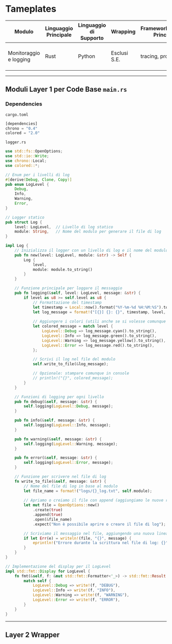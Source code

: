 # Tameplates
| Modulo                 | Linguaggio Principale | Linguaggio di Supporto | Wrapping     | Framework/Librerie Principali | Considerazioni per lo Sviluppo<br>                          |
| ---------------------- | --------------------- | ---------------------- | ------------ | ----------------------------- | ----------------------------------------------------------- |
| Monitoraggio e logging | Rust                  | Python                 | Esclusi S.E. | tracing, prometheus           | Implementare trace distribuiti, metriche personalizzate<br> |

---

## Moduli Layer 1 per Code Base `main.rs`

### Dependencies

`cargo.toml`

```Rust
[dependencies] 
chrono = "0.4" 
colored = "2.0"
```


`logger.rs`

```Rust
use std::fs::OpenOptions;
use std::io::Write;
use chrono::Local;
use colored::*;

// Enum per i livelli di log
#[derive(Debug, Clone, Copy)]
pub enum LogLevel {
    Debug,
    Info,
    Warning,
    Error,
}

// Logger statico
pub struct Log {
    level: LogLevel,  // Livello di log statico
    module: String,   // Nome del modulo per generare il file di log
}

impl Log {
    // Inizializza il logger con un livello di log e il nome del modulo
    pub fn new(level: LogLevel, module: &str) -> Self {
        Log { 
            level, 
            module: module.to_string() 
        }
    }

    // Funzione principale per loggare il messaggio
    pub fn logging(&self, level: LogLevel, message: &str) {
        if level as u8 >= self.level as u8 {
            // Formattazione del timestamp
            let timestamp = Local::now().format("%Y-%m-%d %H:%M:%S").to_string();
            let log_message = format!("[{}] {}: {}", timestamp, level, message);
            
            // Aggiungere i colori (utili anche se si volesse comunque stampare in console per debug)
            let colored_message = match level {
                LogLevel::Debug => log_message.cyan().to_string(),
                LogLevel::Info => log_message.green().to_string(),
                LogLevel::Warning => log_message.yellow().to_string(),
                LogLevel::Error => log_message.red().to_string(),
            };

            // Scrivi il log nel file del modulo
            self.write_to_file(&log_message);

            // Opzionale: stampare comunque in console
            // println!("{}", colored_message);
        }
    }

    // Funzioni di logging per ogni livello
    pub fn debug(&self, message: &str) {
        self.logging(LogLevel::Debug, message);
    }

    pub fn info(&self, message: &str) {
        self.logging(LogLevel::Info, message);
    }

    pub fn warning(&self, message: &str) {
        self.logging(LogLevel::Warning, message);
    }

    pub fn error(&self, message: &str) {
        self.logging(LogLevel::Error, message);
    }

    // Funzione per scrivere nel file di log
    fn write_to_file(&self, message: &str) {
        // Nome del file di log in base al modulo
        let file_name = format!("logs/{}_log.txt", self.module);
        
        // Apriamo o creiamo il file con append (aggiungiamo le nuove righe alla fine del file)
        let mut file = OpenOptions::new()
            .create(true)
            .append(true)
            .open(&file_name)
            .expect("Non è possibile aprire o creare il file di log");

        // Scriviamo il messaggio nel file, aggiungendo una nuova linea
        if let Err(e) = writeln!(file, "{}", message) {
            eprintln!("Errore durante la scrittura nel file di log: {}", e);
        }
    }
}

// Implementazione del display per il LogLevel
impl std::fmt::Display for LogLevel {
    fn fmt(&self, f: &mut std::fmt::Formatter<'_>) -> std::fmt::Result {
        match self {
            LogLevel::Debug => write!(f, "DEBUG"),
            LogLevel::Info => write!(f, "INFO"),
            LogLevel::Warning => write!(f, "WARNING"),
            LogLevel::Error => write!(f, "ERROR"),
        }
    }
}

```

---

## Layer 2 Wrapper